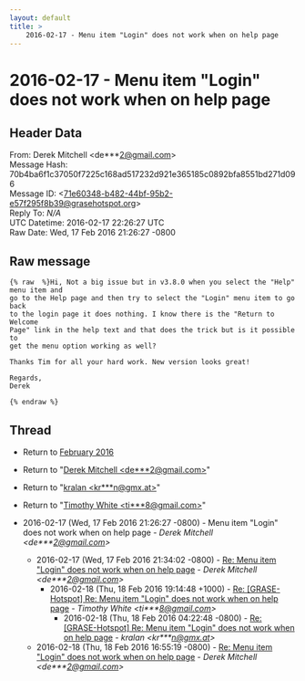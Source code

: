```yaml
---
layout: default
title: >
    2016-02-17 - Menu item "Login" does not work when on help page
---
```


# 2016-02-17 - Menu item "Login" does not work when on help page

## Header Data

From: Derek Mitchell \<de***2@gmail.com\><br>
Message Hash: 70b4ba6f1c37050f7225c168ad517232d921e365185c0892bfa8551bd271d096<br>
Message ID: \<71e60348-b482-44bf-95b2-e57f295f8b39@grasehotspot.org\><br>
Reply To: _N/A_<br>
UTC Datetime: 2016-02-17 22:26:27 UTC<br>
Raw Date: Wed, 17 Feb 2016 21:26:27 -0800<br>

## Raw message

```
{% raw  %}Hi, Not a big issue but in v3.8.0 when you select the "Help" menu item and 
go to the Help page and then try to select the "Login" menu item to go back 
to the login page it does nothing. I know there is the "Return to Welcome 
Page" link in the help text and that does the trick but is it possible to 
get the menu option working as well?

Thanks Tim for all your hard work. New version looks great!

Regards,
Derek

{% endraw %}
```

## Thread

+ Return to [February 2016](/archive/2016/02)

+ Return to "[Derek Mitchell <de***2<span>@</span>gmail.com>](/authors/de___2_at_gmail_com)"
+ Return to "[kralan <kr***n<span>@</span>gmx.at>](/authors/kr___n_at_gmx_at)"
+ Return to "[Timothy White <ti***8<span>@</span>gmail.com>](/authors/ti___8_at_gmail_com)"

+ 2016-02-17 (Wed, 17 Feb 2016 21:26:27 -0800) - Menu item "Login" does not work when on help page - _Derek Mitchell \<de***2@gmail.com\>_
  + 2016-02-17 (Wed, 17 Feb 2016 21:34:02 -0800) - [Re: Menu item "Login" does not work when on help page](/archive/2016/02/f33c66c9862c4bc571dc937771b4cf5de49f2a887b1ecd8ce6d09714d546d406) - _Derek Mitchell \<de***2@gmail.com\>_
    + 2016-02-18 (Thu, 18 Feb 2016 19:14:48 +1000) - [Re: [GRASE-Hotspot] Re: Menu item "Login" does not work when on help page](/archive/2016/02/d3b840a9fee76fa883c21818f8c412586bd2b5a357afec225c5b14a2a18576c5) - _Timothy White \<ti***8@gmail.com\>_
      + 2016-02-18 (Thu, 18 Feb 2016 04:22:48 -0800) - [Re: [GRASE-Hotspot] Re: Menu item "Login" does not work when on help page](/archive/2016/02/5f12c493bbde07804aa92228974afb11e91be634584af7fd9900e6a142e2faea) - _kralan \<kr***n@gmx.at\>_
  + 2016-02-18 (Thu, 18 Feb 2016 16:55:19 -0800) - [Re: Menu item "Login" does not work when on help page](/archive/2016/02/dd74e8b47f74917bf1ce521a4d84e2456bae3102c0af40ba911d8b3ef055a3ea) - _Derek Mitchell \<de***2@gmail.com\>_

